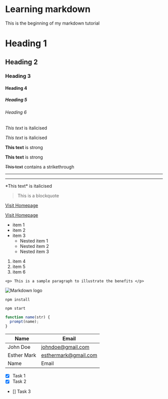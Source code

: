 # Learning markdown

This is the beginning of my markdown tutorial

# Heading 1

## Heading 2

### Heading 3

#### Heading 4

##### Heading 5

###### Heading 6

<!--italics-->

_This text_ is italicised

<!--double space to render new line-->

_This text_ is italicised

<!--strong-->

**This text** is strong

**This text** is strong

<!--strikethrough-->

~~This text~~ contains a strikethrough

<!--horizontal rule-->

---

---

<!--to escape a special character, put a backslash in front-->

\*This text\* is italicised

<!--blockquote-->

> This is a blockquote

<!--Links-->

[Visit Homepage](www.github.com)

<!--hover effect-->

[Visit Homepage](www.github.com "github.com")

<!--UL-->

- item 1
- item 2
- item 3
  - Nested item 1
  - Nested item 2
  - Nested item 3

<!--OL-->

1. item 4
1. item 5
1. item 6

<!--inline code block-->

`<p> This is a sample paragraph to illustrate the benefits </p>`

![Markdown logo](https://markdown-here.com/img/icon256.png)

<!-- Code Blocks-->

```
npm install

npm start
```

<!--syntax specific to a certain language-->

```javascript
function name(str) {
  prompt(name);
}
```

<!-- Tables -->

| Name        | Email                |
| ----------- | -------------------- |
| John Doe    | johndoe@gmail.com    |
| Esther Mark | esthermark@gmail.com |
| Name        | Email                |

<!-- Tasks list-->

- [x] Task 1
- [x] Task 2
- [] Task 3
